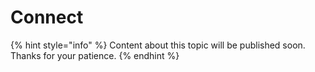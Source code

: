 # Connect

{% hint style="info" %}
Content about this topic will be published soon. Thanks for your patience.
{% endhint %}
